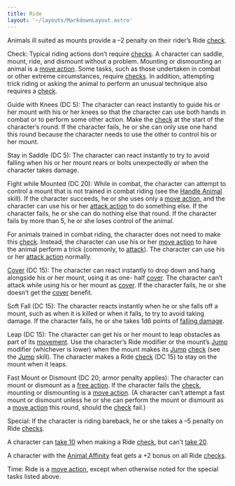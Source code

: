 ```yaml
---
title: Ride
layout: '~/layouts/MarkdownLayout.astro'
---
```

Animals ill suited as mounts provide a –2 penalty on their rider’s Ride
[check](/modern.d20.srd/skills/skill.basics).

Check: Typical riding actions don’t require
[checks](/modern.d20.srd/skills/skill.basics). A character can
saddle, mount, ride, and dismount without a problem. Mounting or dismounting
an animal is a [move action](/modern.d20.srd/combat/move.actions). Some tasks,
such as those undertaken in combat or other extreme circumstances, require
[checks](/modern.d20.srd/skills/skill.basics). In addition,
attempting trick riding or asking the animal to perform an unusual technique
also requires a [check](/modern.d20.srd/skills/skill.basics).

Guide with Knees (DC 5): The character can react instantly to guide his or her
mount with his or her knees so that the character can use both hands in combat
or to perform some other action. Make the
[check](/modern.d20.srd/skills/skill.basics) at the start of the
character’s round. If the character fails, he or she can only use one hand
this round because the character needs to use the other to control his or her
mount.

Stay in Saddle (DC 5): The character can react instantly to try to avoid
falling when his or her mount rears or bolts unexpectedly or when the
character takes damage.

Fight while Mounted (DC 20): While in combat, the character can attempt to
control a mount that is not trained in combat riding (see the [Handle Animal](/modern.d20.srd/skills/handle.animal) skill). If the character
succeeds, he or she uses only a [move action](/modern.d20.srd/combat/move.actions), and the character can use his or
her [attack action](/modern.d20.srd/combat/attack.actions) to do something
else. If the character fails, he or she can do nothing else that round. If the
character fails by more than 5, he or she loses control of the animal.

For animals trained in combat riding, the character does not need to make this
[check](/modern.d20.srd/skills/skill.basics). Instead, the character
can use his or her [move action](/modern.d20.srd/combat/move.actions) to have
the animal perform a trick (commonly, to
[attack](/modern.d20.srd/combat/attack.roll)). The character can use his or
her [attack action](/modern.d20.srd/combat/attack.actions) normally.

[Cover](/modern.d20.srd/combat/cover) (DC 15): The character can react
instantly to drop down and hang alongside his or her mount, using it as one-
half [cover](/modern.d20.srd/combat/cover). The character can’t attack while
using his or her mount as [cover](/modern.d20.srd/combat/cover). If the
character fails, he or she doesn’t get the
[cover](/modern.d20.srd/combat/cover) benefit.

Soft Fall (DC 15): The character reacts instantly when he or she falls off a
mount, such as when it is killed or when it falls, to try to avoid taking
damage. If the character fails, he or she takes 1d6 points of [falling damage](/modern.d20.srd/environment.hazards/falling).

Leap (DC 15): The character can get his or her mount to leap obstacles as part
of its [movement](/modern.d20.srd/combat/movement.and.position). Use the
character’s Ride modifier or the mount’s [Jump](/modern.d20.srd/skills/jump)
modifier (whichever is lower) when the mount makes its
[Jump](/modern.d20.srd/skills/jump)
[check](/modern.d20.srd/skills/skill.basics) (see the
[Jump](/modern.d20.srd/skills/jump) skill). The character makes a Ride
[check](/modern.d20.srd/skills/skill.basics) (DC 15) to stay on the
mount when it leaps.

Fast Mount or Dismount (DC 20; armor penalty applies): The character can mount
or dismount as a [free action](/modern.d20.srd/combat/action.types). If the
character fails the [check](/modern.d20.srd/skills/skill.basics),
mounting or dismounting is a [move action](/modern.d20.srd/combat/move.actions). (A character can’t attempt a
fast mount or dismount unless he or she can perform the mount or dismount as a
[move action](/modern.d20.srd/combat/move.actions) this round, should the
[check](/modern.d20.srd/skills/skill.basics) fail.)

Special: If the character is riding bareback, he or she takes a –5 penalty on
Ride [checks](/modern.d20.srd/skills/skill.basics).

A character can [take 10](/modern.d20.srd/skills/skill.basics) when
making a Ride [check](/modern.d20.srd/skills/skill.basics), but
can’t [take 20](/modern.d20.srd/skills/skill.basics).

A character with the [Animal Affinity](/modern.d20.srd/feats/animal.affinity)
feat gets a +2 bonus on all Ride
[checks](/modern.d20.srd/skills/skill.basics).

Time: Ride is a [move action](/modern.d20.srd/combat/move.actions), except
when otherwise noted for the special tasks listed above.

